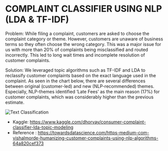 # COMPLAINT CLASSIFIER USING NLP (LDA & TF-IDF)

Problem: While filing a complaint, customers are asked to choose the complaint category or theme. However, customers are unaware of business terms so they often choose the wrong category. This was a major issue for us with more than 20% of complaints being misclassified and routed incorrectly. This led to long wait times and incomplete resolution of customer complaints.


Solution: We leveraged topic algorithms such as TF-IDF and LDA to reclassify customer complaints based on the exact language used in the complaint. As seen in the chart below, there are several differences between original (customer-led) and new (NLP-recommended) themes. Especially, NLP-themes identified ‘Late Fees’ as the main reason (17%) for customer complaints, which was considerably higher than the previous estimate.


![Text Classification](https://user-images.githubusercontent.com/54467567/87732510-cc99b700-c792-11ea-9d2d-12e660869cd4.png)


- Kaggle: https://www.kaggle.com/dhorvay/consumer-complaint-classifier-lda-topic-modeling
- Reference : https://towardsdatascience.com/https-medium-com-vishalmorde-humanizing-customer-complaints-using-nlp-algorithms-64a820cef373
